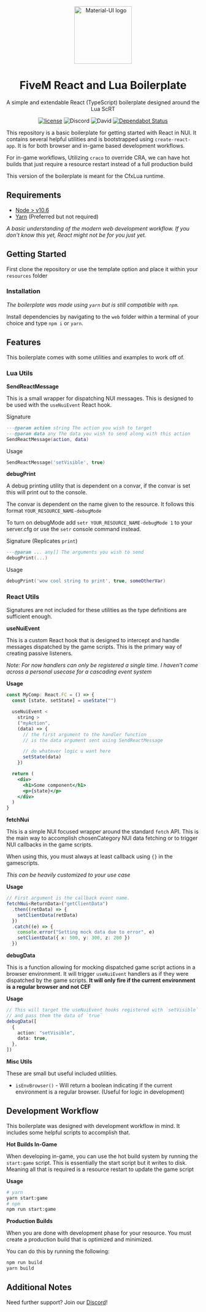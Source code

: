 <div align="center">
    <img href="https://projecterror.dev" width="150" src="https://i.tasoagc.dev/c1pD" alt="Material-UI logo" />
</div>
<h1 align="center">FiveM React and Lua Boilerplate</h1>

<div align="center">
A simple and extendable React (TypeScript) boilerplate designed around the Lua ScRT
</div>

<div align="center">

[![license](https://img.shields.io/badge/license-MIT-blue.svg)](https://github.com/project-error/pe-utils/master/LICENSE)
![Discord](https://img.shields.io/discord/791854454760013827?label=Our%20Discord)
![David](https://img.shields.io/david/project-error/fivem-react-boilerplate-lua)
[![Dependabot Status](https://api.dependabot.com/badges/status?host=github&repo=project-error/fivem-react-boilerplate-lua)](https://dependabot.com)

</div>

This repository is a basic boilerplate for getting started
with React in NUI. It contains several helpful utilities and
is bootstrapped using `create-react-app`. It is for both browser
and in-game based development workflows.

For in-game workflows, Utilizing `craco` to override CRA, we can have hot
builds that just require a resource restart instead of a full
production build

This version of the boilerplate is meant for the CfxLua runtime.

## Requirements

- [Node > v10.6](https://nodejs.org/en/)
- [Yarn](https://yarnpkg.com/getting-started/install) (Preferred but not required)

_A basic understanding of the modern web development workflow. If you don't
know this yet, React might not be for you just yet._

## Getting Started

First clone the repository or use the template option and place
it within your `resources` folder

### Installation

_The boilerplate was made using `yarn` but is still compatible with
`npm`._

Install dependencies by navigating to the `web` folder within
a terminal of your choice and type `npm i` or `yarn`.

## Features

This boilerplate comes with some utilities and examples to work off of.

### Lua Utils

**SendReactMessage**

This is a small wrapper for dispatching NUI messages. This is designed
to be used with the `useNuiEvent` React hook.

Signature

```lua
---@param action string The action you wish to target
---@param data any The data you wish to send along with this action
SendReactMessage(action, data)
```

Usage

```lua
SendReactMessage('setVisible', true)
```

**debugPrint**

A debug printing utility that is dependent on a convar,
if the convar is set this will print out to the console.

The convar is dependent on the name given to the resource.
It follows this format `YOUR_RESOURCE_NAME-debugMode`

To turn on debugMode add `setr YOUR_RESOURCE_NAME-debugMode 1` to
your server.cfg or use the `setr` console command instead.

Signature (Replicates `print`)

```lua
---@param ... any[] The arguments you wish to send
debugPrint(...)
```

Usage

```lua
debugPrint('wow cool string to print', true, someOtherVar)
```

### React Utils

Signatures are not included for these utilities as the type definitions
are sufficient enough.

**useNuiEvent**

This is a custom React hook that is designed to intercept and handle
messages dispatched by the game scripts. This is the primary
way of creating passive listeners.

_Note: For now handlers can only be registered a single time. I haven't
come across a personal usecase for a cascading event system_

**Usage**

```jsx
const MyComp: React.FC = () => {
  const [state, setState] = useState("")

  useNuiEvent <
    string >
    ("myAction",
    (data) => {
      // the first argument to the handler function
      // is the data argument sent using SendReactMessage

      // do whatever logic u want here
      setState(data)
    })

  return (
    <div>
      <h1>Some component</h1>
      <p>{state}</p>
    </div>
  )
}
```

**fetchNui**

This is a simple NUI focused wrapper around the standard `fetch` API.
This is the main way to accomplish chosenCategory NUI data fetching
or to trigger NUI callbacks in the game scripts.

When using this, you must always at least callback using `{}`
in the gamescripts.

_This can be heavily customized to your use case_

**Usage**

```ts
// First argument is the callback event name.
fetchNui<ReturnData>("getClientData")
  .then((retData) => {
    setClientData(retData)
  })
  .catch((e) => {
    console.error("Setting mock data due to error", e)
    setClientData({ x: 500, y: 300, z: 200 })
  })
```

**debugData**

This is a function allowing for mocking dispatched game script
actions in a browser environment. It will trigger `useNuiEvent` handlers
as if they were dispatched by the game scripts. **It will only fire if the current
environment is a regular browser and not CEF**

**Usage**

```ts
// This will target the useNuiEvent hooks registered with `setVisible`
// and pass them the data of `true`
debugData([
  {
    action: "setVisible",
    data: true,
  },
])
```

**Misc Utils**

These are small but useful included utilities.

- `isEnvBrowser()` - Will return a boolean indicating if the current
  environment is a regular browser. (Useful for logic in development)

## Development Workflow

This boilerplate was designed with development workflow in mind.
It includes some helpful scripts to accomplish that.

**Hot Builds In-Game**

When developing in-game, you can use the hot build system by
running the `start:game` script. This is essentially the start
script but it writes to disk. Meaning all that is required is a
resource restart to update the game script

**Usage**

```sh
# yarn
yarn start:game
# npm
npm run start:game
```

**Production Builds**

When you are done with development phase for your resource. You
must create a production build that is optimized and minimized.

You can do this by running the following:

```sh
npm run build
yarn build
```

## Additional Notes

Need further support? Join our [Discord](https://discord.com/invite/HYwBjTbAY5)!
